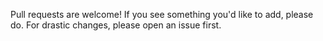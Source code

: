 Pull requests are welcome! If you see something you'd like to add, please do. For drastic changes, please open an issue first.
